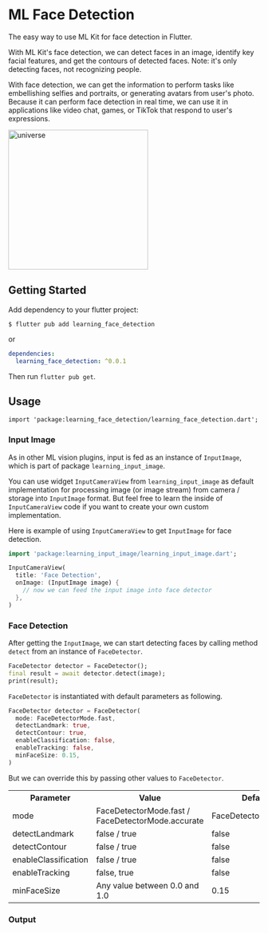 # ML Face Detection

The easy way to use ML Kit for face detection in Flutter.

With ML Kit's face detection, we can detect faces in an image, identify key facial features, and get the contours of detected faces. Note: it's only detecting faces, not recognizing people.

With face detection, we can get the information to perform tasks like embellishing selfies and portraits, or generating avatars from user's photo. Because it can perform face detection in real time, we can use it in applications like video chat, games, or TikTok that respond to user's expressions.

<img src="https://github.com/salkuadrat/learning/raw/master/packages/learning_face_detection/screenshot.jpg" alt="universe" width="280">

## Getting Started

Add dependency to your flutter project:

```
$ flutter pub add learning_face_detection
```

or

```yaml
dependencies:
  learning_face_detection: ^0.0.1
```

Then run `flutter pub get`.

## Usage

```
import 'package:learning_face_detection/learning_face_detection.dart';
```

### Input Image

As in other ML vision plugins, input is fed as an instance of `InputImage`, which is part of package  `learning_input_image`. 

You can use widget `InputCameraView` from `learning_input_image` as default implementation for processing image (or image stream) from camera / storage into `InputImage` format. But feel free to learn the inside of `InputCameraView` code if you want to create your own custom implementation.

Here is example of using `InputCameraView` to get `InputImage` for face detection.

```dart
import 'package:learning_input_image/learning_input_image.dart';

InputCameraView(
  title: 'Face Detection',
  onImage: (InputImage image) {
    // now we can feed the input image into face detector
  },
)
```

### Face Detection

After getting the `InputImage`, we can start detecting faces by calling method `detect` from an instance of `FaceDetector`.

```dart
FaceDetector detector = FaceDetector();
final result = await detector.detect(image);
print(result);
```

`FaceDetector` is instantiated with default parameters as following.

```dart
FaceDetector detector = FaceDetector(
  mode: FaceDetectorMode.fast,
  detectLandmark: true,
  detectContour: true,
  enableClassification: false,
  enableTracking: false,
  minFaceSize: 0.15,
)
```

But we can override this by passing other values to `FaceDetector`.

<table>
  <tr>
    <th>Parameter</th>
    <th>Value</th>
    <th>Default</th>
  </tr>
  <tr>
    <td>mode</td>
    <td>FaceDetectorMode.fast / FaceDetectorMode.accurate</td>
    <td>FaceDetectorMode.fast</td>
  </tr>
  <tr>
    <td>detectLandmark</td>
    <td>false / true</td>
    <td>false</td>
  </tr>
  <tr>
    <td>detectContour</td>
    <td>false / true</td>
    <td>false</td>
  </tr>
  <tr>
    <td>enableClassification</td>
    <td>false / true</td>
    <td>false</td>
  </tr>
  <tr>
    <td>enableTracking</td>
    <td>false, true</td>
    <td>false</td>
  </tr>
  <tr>
    <td>minFaceSize</td>
    <td>Any value between 0.0 and 1.0</td>
    <td>0.15</td>
  </tr>
</table>

### Output

